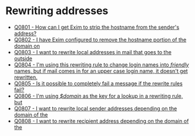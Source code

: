 Rewriting addresses
====

- [Q0801 - How can I get Exim to strip the hostname from the sender's address?](Q0801)
- [Q0802 - I have Exim configured to remove the hostname portion of the domain on](Q0802)
- [Q0803 - I want to rewrite local addresses in mail that goes to the outside](Q0803)
- [Q0804 - I'm using this rewriting rule to change login names into _friendly_ names, but if mail comes in for an upper case login name, it doesn't get rewritten.](Q0804)
- [Q0805 - Is it possible to completely fail a message if the rewrite rules fail?](Q0805)
- [Q0806 - I'm using *\$domain* as the key for a lookup in a rewriting rule, but](Q0806)
- [Q0807 - I want to rewrite local sender addresses depending on the domain of the](Q0807)
- [Q0808 - I want to rewrite recipient address depending on the domain of the](Q0808)
